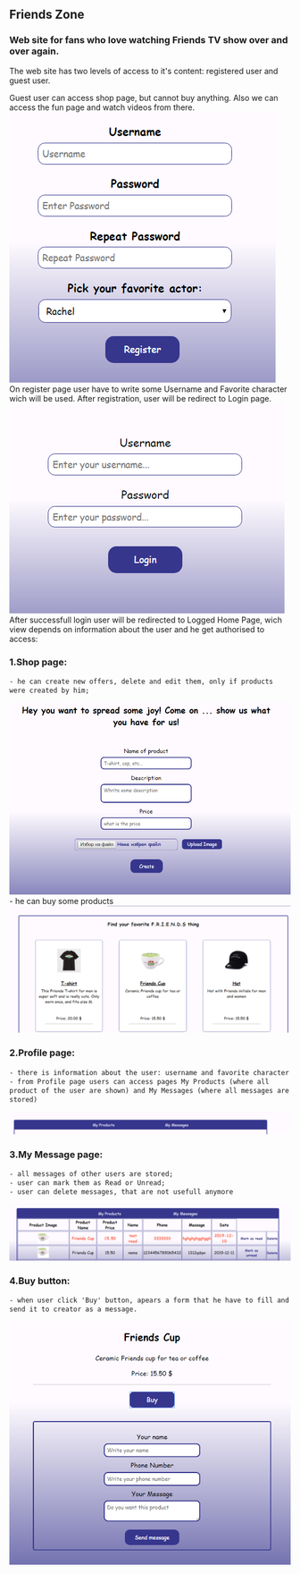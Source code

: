 ## Friends Zone
### Web site for fans who love watching Friends TV show over and over again.

The web site has two levels of access to it's content: registered user and guest user.

Guest user can access shop page, but cannot buy anything. Also we can access the fun page and watch videos from there.
![Register](./public/Register.PNG)</br>
On register page user have to write some Username and Favorite character wich will be used. After registration, user will be redirect to Login page.</br>
![Login](./public/Login.PNG)</br>
After successfull login user will be redirected to Logged Home Page, wich view depends on information about the user and he get authorised to access:
### 1.Shop page: 
    - he can create new offers, delete and edit them, only if products were created by him;
![Offer](./public/Offer.PNG)</br>
    - he can buy some products
![Shop](./public/Shop.PNG)</br>
 ### 2.Profile page:
    - there is information about the user: username and favorite character
    - from Profile page users can access pages My Products (where all product of the user are shown) and My Messages (where all messages are stored)
![Profile](./public/Profile.PNG)</br> 
 ### 3.My Message page: 
    - all messages of other users are stored;
    - user can mark them as Read or Unread;
    - user can delete messages, that are not usefull anymore
![Messages](./public/Msg.PNG)</br>

 ### 4.Buy button:
    - when user click 'Buy' button, apears a form that he have to fill and send it to creator as a message.
![Order](./public/Order.PNG)</br>

